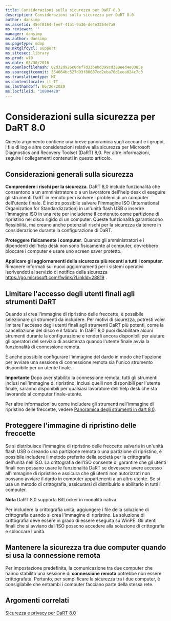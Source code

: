 ```yaml
---
title: Considerazioni sulla sicurezza per DaRT 8.0
description: Considerazioni sulla sicurezza per DaRT 8.0
author: dansimp
ms.assetid: 45ef8164-fee7-41a1-9a36-de4e3264e7a8
ms.reviewer: ''
manager: dansimp
ms.author: dansimp
ms.pagetype: mdop
ms.mktglfcycl: support
ms.sitesec: library
ms.prod: w10
ms.date: 08/30/2016
ms.openlocfilehash: 02d32d926c0def7d33bebd399cd380eed4e8385e
ms.sourcegitcommit: 354664bc527d93f80687cd2eba70d1eea024c7c3
ms.translationtype: MT
ms.contentlocale: it-IT
ms.lasthandoff: 06/26/2020
ms.locfileid: "10804420"
---
```

# Considerazioni sulla sicurezza per DaRT 8.0


Questo argomento contiene una breve panoramica sugli account e i gruppi, i file di log e altre considerazioni relative alla sicurezza per Microsoft Diagnostics and Recovery Toolset (DaRT) 8,0. Per altre informazioni, seguire i collegamenti contenuti in questo articolo.

## Considerazioni generali sulla sicurezza


**Comprendere i rischi per la sicurezza**. DaRT 8,0 include funzionalità che consentono a un amministratore o a un lavoratore dell'help desk di eseguire gli strumenti DaRT in remoto per risolvere i problemi di un computer dell'utente finale. È inoltre possibile salvare l'immagine ISO (International Organization for Standardizzation) in un'unità flash USB o inserire l'immagine ISO in una rete per includerne il contenuto come partizione di ripristino nel disco rigido di un computer. Queste funzionalità garantiscono flessibilità, ma creano anche potenziali rischi per la sicurezza da tenere in considerazione durante la configurazione di DaRT.

**Proteggere fisicamente i computer**. Quando gli amministratori e i dipendenti dell'help desk non sono fisicamente al computer, dovrebbero bloccare i computer e usare uno screen saver protetto.

**Applicare gli aggiornamenti della sicurezza più recenti a tutti i computer**. Rimanere informati sui nuovi aggiornamenti per i sistemi operativi iscrivendoti al servizio di notifica della sicurezza <https://go.microsoft.com/fwlink/?LinkId=28819> .

## Limitare l'accesso degli utenti finali agli strumenti DaRT


Quando si crea l'immagine di ripristino delle freccette, è possibile selezionare gli strumenti da includere. Per motivi di sicurezza, potresti voler limitare l'accesso degli utenti finali agli strumenti DaRT più potenti, come la cancellazione del disco e il fabbro. In DaRT 8,0 puoi disabilitare alcuni strumenti durante la configurazione e renderli ancora disponibili per aiutare gli operatori del servizio di assistenza quando l'utente finale avvia la funzionalità di connessione remota.

È anche possibile configurare l'immagine del dardo in modo che l'opzione per avviare una sessione di connessione remota sia l'unico strumento disponibile per un utente finale.

**Importante**  Dopo aver stabilito la connessione remota, tutti gli strumenti inclusi nell'immagine di ripristino, inclusi quelli non disponibili per l'utente finale, saranno disponibili per qualsiasi lavoratore dell'help desk che sta lavorando al computer finale-utente.

 

Per altre informazioni su come includere gli strumenti nell'immagine di ripristino delle freccette, vedere [Panoramica degli strumenti in dart 8,0](overview-of-the-tools-in-dart-80-dart-8.md).

## Proteggere l'immagine di ripristino delle freccette


Se si distribuisce l'immagine di ripristino delle freccette salvarla in un'unità flash USB o creando una partizione remota o una partizione di ripristino, è possibile includere il metodo preferito della società per la crittografia dell'unità nell'ISO. La crittografia dell'ISO consente di garantire che gli utenti finali non possano usare le funzionalità DaRT se dovessero avere accesso all'immagine di ripristino e assicura che gli utenti non autorizzati non possano avviare il dardo in computer appartenenti a un altro utente. Se si usa un metodo di crittografia, assicurarsi di distribuirlo e abilitarlo in tutti i computer.

**Nota**  DaRT 8,0 supporta BitLocker in modalità nativa.

 

Per includere la crittografia unità, aggiungere i file della soluzione di crittografia quando si crea l'immagine di ripristino. La soluzione di crittografia deve essere in grado di essere eseguita su WinPE. Gli utenti finali che si avviano dall'ISO possono accedere alla soluzione di crittografia e sbloccare l'unità.

## Mantenere la sicurezza tra due computer quando si usa la connessione remota


Per impostazione predefinita, la comunicazione tra due computer che hanno stabilito una sessione di **connessione remota** potrebbe non essere crittografata. Pertanto, per semplificare la sicurezza tra i due computer, è consigliabile che entrambi i computer facciano parte della stessa rete.

## Argomenti correlati


[Sicurezza e privacy per DaRT 8.0](security-and-privacy-for-dart-80-dart-8.md)

 

 





